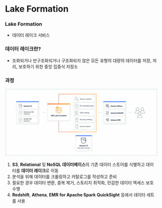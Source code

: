 # Lake Formation

### Lake Formation

- 데이터 레이크 서비스

### 데이터 레이크란?
- 조화되거나 반구조화되거나 구조화되지 않은 모든 유형의 대량의 데이터를 저장, 처리, 보호하기 위한 중앙 집중식 저장소

### 과정

![Untitled](https://github.com/pokabook/TIL/blob/main/AWS/%EB%8D%B0%EC%9D%B4%ED%84%B0%20%EB%B6%84%EC%84%9D%20%EC%84%9C%EB%B9%84%EC%8A%A4/image/Lake-Formation.png?raw=true)

1. **S3**, **Relational** 및 **NoSQL 데이터베이스**의 기존 데이터 스토어를 식별하고 데이터를 **데이터 레이크**로 이동
2. 분석을 위해 데이터를 크롤링하고 카탈로그를 작성하고 준비
3. 필요한 경우 데이터 변환, 중복 제거, 스토리지 최적화, 민감한 데이터 엑세스 보호 수행
4. **Redshift**, **Athena**, **EMR** **for Apache Spark** **QuickSight** 등에서 데이터 세트를 사용
